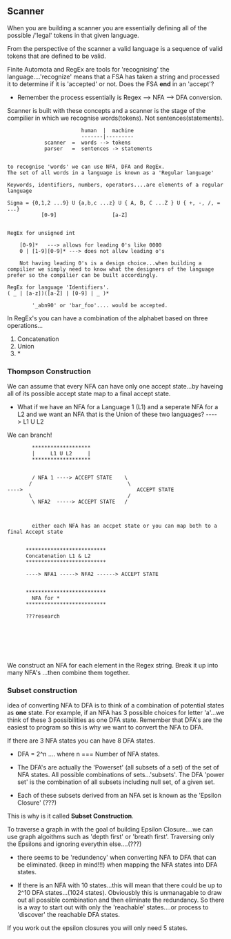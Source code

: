 ## Scanner

When you are building a scanner you are essentially defining all of the possible /'legal' tokens in that given language.

From the perspective of the scanner a valid language is a sequence of valid tokens that are defined to be valid.

Finite Automota and RegEx are tools for 'recognising' the language....'recognize' means that a FSA has taken a string and processed it to determine if it is 'accepted' or not. Does the FSA **end** in an 'accept'?

- Remember the process essentially is Regex --> NFA --> DFA conversion.

Scanner is built with these concepts and a scanner is the stage of the compilier in which we recognise words(tokens). Not sentences(statements).

```
                        human  |  machine
                        -------|---------
            scanner  =  words --> tokens
            parser   =  sentences -> statements


to recognise 'words' we can use NFA, DFA and RegEx.
The set of all words in a language is known as a 'Regular language'

Keywords, identifiers, numbers, operators....are elements of a regular language

Sigma = {0,1,2 ...9} U {a,b,c ...z} U { A, B, C ...Z } U { +, -, /, = ...}
           [0-9]                  [a-Z]


RegEx for unsigned int

    [0-9]*   ---> allows for leading 0's like 0000
    0 | [1-9][0-9]* ---> does not allow leading o's

    Not having leading 0's is a design choice...when building a compilier we simply need to know what the designers of the language prefer so the compilier can be built accordingly.

RegEx for language 'Identifiers'.
( _ | [a-z])([a-Z] | [0-9] | _ )*

        '_abn90' or 'bar_foo'.... would be accepted.

```

In RegEx's you can have a combination of the alphabet based on three operations...

1. Concatenation
2. Union
3. \*

### Thompson Construction

We can assume that every NFA can have only one accept state...by haveing all of its possible accept state map to a final accept state.

- What if we have an NFA for a Language 1 (L1) and a seperate NFA for a L2 and we want an NFA that is the Union of these two languages? ----> L1 U L2

We can branch!

```
        *******************
        |     L1 U L2     |
        *******************


        / NFA 1 ----> ACCEPT STATE    \
       /                               \
---->                                     ACCEPT STATE
       \                               /
        \ NFA2  -----> ACCEPT STATE   /



        either each NFA has an accpet state or you can map both to a final Accept state


      **************************
      Concatenation L1 & L2
      **************************

      ----> NFA1 -----> NFA2 ------> ACCEPT STATE


      **************************
        NFA for *
      **************************

      ???research







```

We construct an NFA for each element in the Regex string. Break it up into many NFA's ...then combine them together.

### Subset construction

idea of converting NFA to DFA is to think of a combination of potential states as **one** state. For example, if an NFA has 3 possible choices for letter 'a'...we think of these 3 possibilities as one DFA state. Remember that DFA's are the easiest to program so this is why we want to convert the NFA to DFA.

If there are 3 NFA states you can have 8 DFA states.

- DFA = 2^n .... where n === Number of NFA states.

- The DFA's are actually the 'Powerset' (all subsets of a set) of the set of NFA states. All possible combinations of sets...'subsets'. The DFA 'power set' is the combination of all subsets including null set, of a given set.
- Each of these subsets derived from an NFA set is known as the 'Epsilon Closure' (???)

This is why is it called **Subset Construction**.

To traverse a graph in with the goal of building Epsilon Closure....we can use graph algoithms such as 'depth first' or 'breath first'. Traversing only the Epsilons and ignoring everythin else....(???)

- there seems to be 'redundency' when converting NFA to DFA that can be eliminated. (keep in mind!!!) when mapping the NFA states into DFA states.

- If there is an NFA with 10 states...this will mean that there could be up to 2^10 DFA states...(1024 states). Obviousbly this is unmanagable to draw out all possible combination and then eliminate the redundancy. So there is a way to start out with only the 'reachable' states....or process to 'discover' the reachable DFA states.

If you work out the epsilon closures you will only need 5 states.
